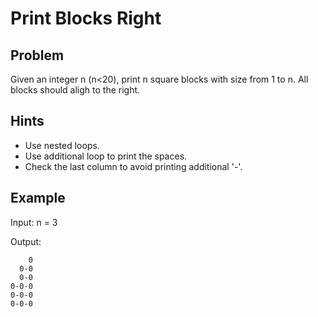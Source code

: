 # Print Blocks Right

## Problem

Given an integer n (n<20), print n square blocks with size from 1 to n. All blocks should aligh to the right.

## Hints

* Use nested loops.
* Use additional loop to print the spaces.
* Check the last column to avoid printing additional '-'.


## Example

Input: n = 3

Output:

```
    0
  0-0
  0-0
0-0-0
0-0-0
0-0-0
```

